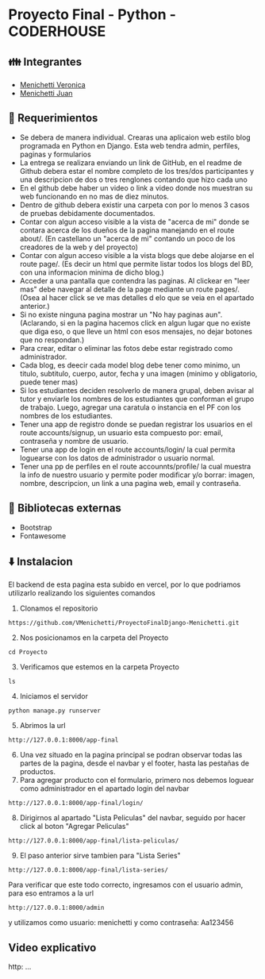 # Proyecto Final - Python - CODERHOUSE

## 👪 Integrantes 
- [Menichetti Veronica](https://github.com/VMenichetti)
- [Menichetti Juan](https://github.com/JuanMeni)


## 📜 Requerimientos 

- Se debera de manera individual. Crearas una aplicaion web estilo blog programada en Python en Django. Esta web tendra admin, perfiles, paginas y formularios
- La entrega se realizara enviando un link de GitHub, en el readme de Github debera estar el nombre completo de los tres/dos participantes y una descripcion de dos o tres renglones contando que hizo cada uno
- En el github debe haber un video o link a video donde nos muestran su web funcionando en no mas de diez minutos.
- Dentro de github debera existir una carpeta con por lo menos 3 casos de pruebas debidamente documentados.
- Contar con algun acceso visible a la vista de "acerca de mi" donde se contara acerca de los dueños de la pagina manejando en el route about/. (En castellano un "acerca de mi" contando un poco de los creadores de la web y del proyecto)
- Contar con algun acceso visible a la vista blogs que debe alojarse en el route page/. (Es decir un html que permite listar todos los blogs del BD, con una informacion minima de dicho blog.)
- Acceder a una pantalla que contendra las paginas. Al clickear en "leer mas" debe navegar al detalle de la page mediante un route pages/<pageld>. (Osea al hacer click se ve mas detalles d elo que se veia en el apartado anterior.)
- Si no existe ninguna pagina mostrar un "No hay paginas aun". (Aclarando, si en la pagina hacemos click en algun lugar que no existe que diga eso, o que lleve un html con esos mensajes, no dejar botones que no respondan.)
- Para crear, editar o eliminar las fotos debe estar registrado como administrador.
- Cada blog, es deecir cada model blog debe tener como minimo, un titulo, subtitulo, cuerpo, autor, fecha y una imagen (minimo y obligatorio, puede tener mas)
- Si los estudiantes deciden resolverlo de manera grupal, deben avisar al tutor y enviarle los nombres de los estudiantes que conforman el grupo de trabajo. Luego, agregar una caratula o instancia en el PF con los nombres de los estudiantes.
- Tener una app de registro donde se puedan registrar los usuarios en el route accounts/signup, un usuario esta compuesto por: email, contraseña y nombre de usuario.
- Tener una app de login en el route accounts/login/ la cual permita loguearse con los datos de administrador o usuario normal.
- Tener una pp de perfiles en el route accounnts/profile/ la cual muestra la info de nuestro usuario y permite poder modificar y/o borrar: imagen, nombre, descripcion, un link a una pagina web, email y contraseña.
  
## 📗 Bibliotecas externas

- Bootstrap
- Fontawesome

## ⬇️ Instalacion
El backend de esta pagina esta subido en vercel, por lo que podriamos utilizarlo realizando los siguientes comandos

1. Clonamos el repositorio
```
https://github.com/VMenichetti/ProyectoFinalDjango-Menichetti.git
```
2. Nos posicionamos en la carpeta del Proyecto
```
cd Proyecto
```
3. Verificamos que estemos en la carpeta Proyecto
```
ls
```
4. Iniciamos el servidor
```
python manage.py runserver
```
5. Abrimos la url
```
http://127.0.0.1:8000/app-final
```
6. Una vez situado en la pagina principal se podran observar todas las partes de la pagina, desde el navbar y el footer, hasta las pestañas de productos.
7. Para agregar producto con el formulario, primero nos debemos loguear como administrador en el apartado login del navbar
```
http://127.0.0.1:8000/app-final/login/
```
8. Dirigirnos al apartado "Lista Peliculas" del navbar, seguido por hacer click al boton "Agregar Peliculas"
```
http://127.0.0.1:8000/app-final/lista-peliculas/
```
9. El paso anterior sirve tambien para "Lista Series"
```
http://127.0.0.1:8000/app-final/lista-series/
```
Para verificar que este todo correcto, ingresamos con el usuario admin, para eso entramos a la url
```
http://127.0.0.1:8000/admin
```
y utilizamos como usuario: menichetti y como contraseña: Aa123456

## Video explicativo

http: ...

